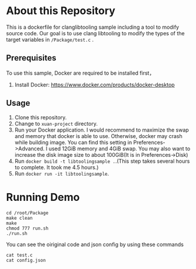 # About this Repository
This is a dockerfile for clanglibtooling sample including a tool to modify source code. Our goal is to use clang libtooling to modify the types of the target variables in `/Package/test.c` . 


Prerequisites  
---------------------------------------  
To use this sample, Docker are required to be installed first，  
1. Install Docker: https://www.docker.com/products/docker-desktop

Usage  
--------------------------------------  
1. Clone this repository.
2. Change to `xuan-project` directory.
3. Run your Docker application. I would recommend to maximize the swap and memory that docker is able to use. Otherwise, docker may crash while building image. You can find this setting in Preferences->Advanced. I used 12GiB memory and 4GiB swap. You may also want to increase the disk image size to about 100GiB(It is in Preferences->Disk)
4. Run `docker build -t libtoolingsample .`.(This step takes several hours to complete. It took me 4.5 hours.)
5. Run `docker run -it libtoolingsample`.

# Running Demo

```
cd /root/Package
make clean
make
chmod 777 run.sh
./run.sh
```

You can see the oiriginal code and json config by using these commands
```
cat test.c
cat config.json
```


